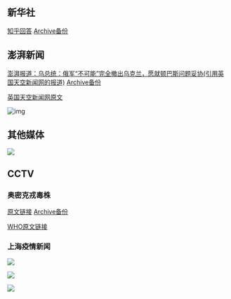 ## 新华社

[知乎回答](https://www.zhihu.com/question/519022911/answer/2400699271) [Archive备份](https://archive.ph/01BRG)

## 澎湃新闻

[澎湃报道：乌总统：俄军“不可能”完全撤出乌克兰，愿就顿巴斯问题妥协(引用英国天空新闻网的报道)](https://www.thepaper.cn/newsDetail_forward_17337758) [Archive备份](https://web.archive.org/web/20220401150606/https://www.thepaper.cn/newsDetail_forward_17337758)

[英国天空新闻网原文](https://news.sky.com/story/ukraine-war-zelenskyy-says-ukraine-is-willing-to-consider-declaring-neutrality-and-offer-security-guarantees-to-russia-12576688)

![img](乌克兰相关新闻1.jpeg)

## 其他媒体

![](其他媒体1.jpg)

## CCTV

### 奥密克戎毒株

[原文链接](https://content-static.cctvnews.cctv.com/snow-book/index.html?item_id=1495693181517178915) [Archive备份](https://archive.ph/R2zSs)

[WHO原文链接](https://www.who.int/publications/m/item/weekly-epidemiological-update-on-covid-19---12-april-2022)

### 上海疫情新闻

![](上海疫情新闻造假1.JPG)

![](上海疫情新闻造假2.JPG)

![](上海疫情新闻造假3.JPG)
